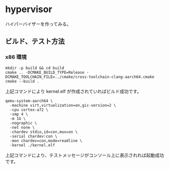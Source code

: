 # hypervisor
ハイパーバイザーを作ってみる。

## ビルド、テスト方法

### x86 環境
```
mkdir -p build && cd build
cmake .. -DCMAKE_BUILD_TYPE=Release -DCMAKE_TOOLCHAIN_FILE=../cmake/cross-toolchain-clang-aarch64.cmake
cmake --build .
```

上記コマンドにより kernel.elf が作成されていればビルド成功です。

```
qemu-system-aarch64 \
  -machine virt,virtualization=on,gic-version=2 \
  -cpu cortex-a72 \
  -smp 4 \
  -m 1G \
  -nographic \
  -net none \
  -chardev stdio,id=con,mux=on \
  -serial chardev:con \
  -mon chardev=con,mode=readline \
  -kernel ./kernel.elf
```  

上記コマンドにより、テストメッセージがコンソール上に表示されれば起動成功です。